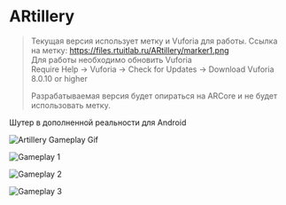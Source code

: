 # ARtillery

> Текущая версия использует метку и Vuforia для работы.
> Ссылка на метку: https://files.rtuitlab.ru/ARtillery/marker1.png  
> Для работы необходимо обновить Vuforia\
Require Help -> Vuforia -> Check for Updates -> Download Vuforia 8.0.10 or higher 
> 
> Разрабатываемая версия будет опираться на ARCore и не будет использовать метку.

Шутер в дополненной реальности для Android


![Artillery Gameplay Gif](https://github.com/wndenis/ARtillery/raw/master/ReadmeMedia/ARtilleryAction.gif)

![Gameplay 1](https://github.com/wndenis/ARtillery/raw/master/ReadmeMedia/ARtillery_Moment-min.jpg)

![Gameplay 2](https://github.com/wndenis/ARtillery/raw/master/ReadmeMedia/ARtillery_Moment2-min.jpg)

![Gameplay 3](https://github.com/wndenis/ARtillery/raw/master/ReadmeMedia/ARtillery_Moment3.jpg)
